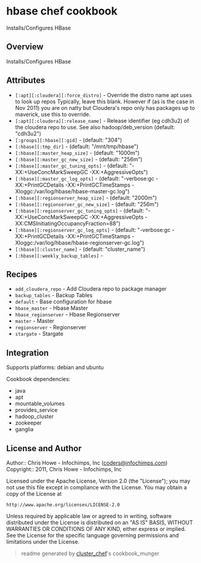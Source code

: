 # hbase chef cookbook

Installs/Configures HBase

## Overview

Installs/Configures HBase

## Attributes

* `[:apt][:cloudera][:force_distro]`  - Override the distro name apt uses to look up repos
  Typically, leave this blank. However if (as is the case in Nov 2011) you are on natty but Cloudera's repo only has packages up to maverick, use this to override.
* `[:apt][:cloudera][:release_name]`  - Release identifier (eg cdh3u2) of the cloudera repo to use. See also hadoop/deb_version (default: "cdh3u2")
* `[:groups][:hbase][:gid]`           -  (default: "304")
* `[:hbase][:tmp_dir]`                -  (default: "/mnt/tmp/hbase")
* `[:hbase][:master_heap_size]`       -  (default: "1000m")
* `[:hbase][:master_gc_new_size]`     -  (default: "256m")
* `[:hbase][:master_gc_tuning_opts]`  -  (default: "-XX:+UseConcMarkSweepGC -XX:+AggressiveOpts")
* `[:hbase][:master_gc_log_opts]`     -  (default: "-verbose:gc -XX:+PrintGCDetails -XX:+PrintGCTimeStamps -Xloggc:/var/log/hbase/hbase-master-gc.log")
* `[:hbase][:regionserver_heap_size]` -  (default: "2000m")
* `[:hbase][:regionserver_gc_new_size]` -  (default: "256m")
* `[:hbase][:regionserver_gc_tuning_opts]` -  (default: "-XX:+UseConcMarkSweepGC -XX:+AggressiveOpts -XX:CMSInitiatingOccupancyFraction=88")
* `[:hbase][:regionserver_gc_log_opts]` -  (default: "-verbose:gc -XX:+PrintGCDetails -XX:+PrintGCTimeStamps -Xloggc:/var/log/hbase/hbase-regionserver-gc.log")
* `[:hbase][:cluster_name]`           -  (default: "cluster_name")
* `[:hbase][:weekly_backup_tables]`   - 

## Recipes 

* `add_cloudera_repo`        - Add Cloudera repo to package manager
* `backup_tables`            - Backup Tables
* `default`                  - Base configuration for hbase
* `hbase_master`             - Hbase Master
* `hbase_regionserver`       - Hbase Regionserver
* `master`                   - Master
* `regionserver`             - Regionserver
* `stargate`                 - Stargate


## Integration

Supports platforms: debian and ubuntu

Cookbook dependencies:
* java
* apt
* mountable_volumes
* provides_service
* hadoop_cluster
* zookeeper
* ganglia


## License and Author

Author::                Chris Howe - Infochimps, Inc (<coders@infochimps.com>)
Copyright::             2011, Chris Howe - Infochimps, Inc

Licensed under the Apache License, Version 2.0 (the "License");
you may not use this file except in compliance with the License.
You may obtain a copy of the License at

    http://www.apache.org/licenses/LICENSE-2.0

Unless required by applicable law or agreed to in writing, software
distributed under the License is distributed on an "AS IS" BASIS,
WITHOUT WARRANTIES OR CONDITIONS OF ANY KIND, either express or implied.
See the License for the specific language governing permissions and
limitations under the License.

> readme generated by [cluster_chef](http://github.com/infochimps/cluster_chef)'s cookbook_munger
